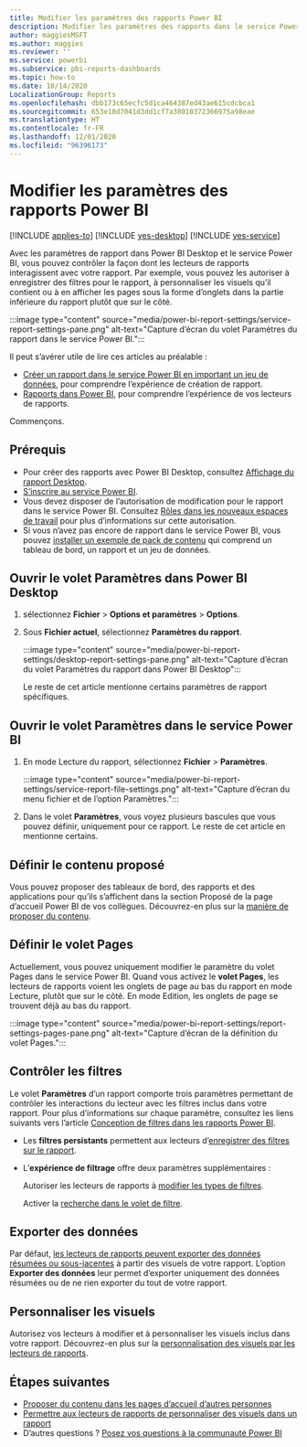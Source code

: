 ```yaml
---
title: Modifier les paramètres des rapports Power BI
description: Modifier les paramètres des rapports dans le service Power BI
author: maggiesMSFT
ms.author: maggies
ms.reviewer: ''
ms.service: powerbi
ms.subservice: pbi-reports-dashboards
ms.topic: how-to
ms.date: 10/14/2020
LocalizationGroup: Reports
ms.openlocfilehash: dbb173c65ecfc5d1ca464387ed43ae615cdcbca1
ms.sourcegitcommit: 653e18d7041d3dd1cf7a38010372366975a98eae
ms.translationtype: HT
ms.contentlocale: fr-FR
ms.lasthandoff: 12/01/2020
ms.locfileid: "96396173"
---
```

# <a name="change-settings-for-power-bi-reports"></a>Modifier les paramètres des rapports Power BI

[!INCLUDE [applies-to](../includes/applies-to.md)] [!INCLUDE [yes-desktop](../includes/yes-desktop.md)] [!INCLUDE [yes-service](../includes/yes-service.md)]

Avec les paramètres de rapport dans Power BI Desktop et le service Power BI, vous pouvez contrôler la façon dont les lecteurs de rapports interagissent avec votre rapport. Par exemple, vous pouvez les autoriser à enregistrer des filtres pour le rapport, à personnaliser les visuels qu’il contient ou à en afficher les pages sous la forme d’onglets dans la partie inférieure du rapport plutôt que sur le côté.

:::image type="content" source="media/power-bi-report-settings/service-report-settings-pane.png" alt-text="Capture d’écran du volet Paramètres du rapport dans le service Power BI.":::

Il peut s’avérer utile de lire ces articles au préalable :

- [Créer un rapport dans le service Power BI en important un jeu de données](service-report-create-new.md), pour comprendre l’expérience de création de rapport.
- [Rapports dans Power BI](../consumer/end-user-reports.md), pour comprendre l’expérience de vos lecteurs de rapports.

 Commençons.

## <a name="prerequisites"></a>Prérequis

- Pour créer des rapports avec Power BI Desktop, consultez [Affichage du rapport Desktop](desktop-report-view.md).
- [S’inscrire au service Power BI](../fundamentals/service-self-service-signup-for-power-bi.md). 
- Vous devez disposer de l’autorisation de modification pour le rapport dans le service Power BI. Consultez [Rôles dans les nouveaux espaces de travail](../collaborate-share/service-new-workspaces.md#roles-in-the-new-workspaces) pour plus d’informations sur cette autorisation.
- Si vous n’avez pas encore de rapport dans le service Power BI, vous pouvez [installer un exemple de pack de contenu](sample-datasets.md#install-built-in-content-packs) qui comprend un tableau de bord, un rapport et un jeu de données.

## <a name="open-the-settings-pane-in-power-bi-desktop"></a>Ouvrir le volet Paramètres dans Power BI Desktop

1. sélectionnez **Fichier** > **Options et paramètres** > **Options**.
1. Sous **Fichier actuel**, sélectionnez **Paramètres du rapport**.

    :::image type="content" source="media/power-bi-report-settings/desktop-report-settings-pane.png" alt-text="Capture d’écran du volet Paramètres du rapport dans Power BI Desktop":::

    Le reste de cet article mentionne certains paramètres de rapport spécifiques.

## <a name="open-the-settings-pane-in-the-power-bi-service"></a>Ouvrir le volet Paramètres dans le service Power BI

1. En mode Lecture du rapport, sélectionnez **Fichier** > **Paramètres**.

    :::image type="content" source="media/power-bi-report-settings/service-report-file-settings.png" alt-text="Capture d’écran du menu fichier et de l’option Paramètres.":::

1. Dans le volet **Paramètres**, vous voyez plusieurs bascules que vous pouvez définir, uniquement pour ce rapport. Le reste de cet article en mentionne certains.

## <a name="set-featured-content"></a>Définir le contenu proposé

Vous pouvez proposer des tableaux de bord, des rapports et des applications pour qu’ils s’affichent dans la section Proposé de la page d’accueil Power BI de vos collègues. Découvrez-en plus sur la [manière de proposer du contenu](../collaborate-share/service-featured-content.md).

## <a name="set-the-pages-pane"></a>Définir le volet Pages

Actuellement, vous pouvez uniquement modifier le paramètre du volet Pages dans le service Power BI. Quand vous activez le **volet Pages**, les lecteurs de rapports voient les onglets de page au bas du rapport en mode Lecture, plutôt que sur le côté. En mode Edition, les onglets de page se trouvent déjà au bas du rapport.

:::image type="content" source="media/power-bi-report-settings/report-settings-pages-pane.png" alt-text="Capture d’écran de la définition du volet Pages.":::

## <a name="control-filters"></a>Contrôler les filtres

Le volet **Paramètres** d’un rapport comporte trois paramètres permettant de contrôler les interactions du lecteur avec les filtres inclus dans votre rapport. Pour plus d’informations sur chaque paramètre, consultez les liens suivants vers l’article [Conception de filtres dans les rapports Power BI](power-bi-report-filter.md).

- Les **filtres persistants** permettent aux lecteurs d’[enregistrer des filtres sur le rapport](power-bi-report-filter.md#allow-saving-filters).
- L’**expérience de filtrage** offre deux paramètres supplémentaires :
    
    Autoriser les lecteurs de rapports à [modifier les types de filtres](power-bi-report-filter.md#restrict-changes-to-filter-type).

    Activer la [recherche dans le volet de filtre](power-bi-report-filter.md#filters-pane-search).

## <a name="export-data"></a>Exporter des données

Par défaut, [les lecteurs de rapports peuvent exporter des données résumées ou sous-jacentes](../consumer/end-user-export.md) à partir des visuels de votre rapport. L’option **Exporter des données** leur permet d’exporter uniquement des données résumées ou de ne rien exporter du tout de votre rapport.

## <a name="personalize-visuals"></a>Personnaliser les visuels

Autorisez vos lecteurs à modifier et à personnaliser les visuels inclus dans votre rapport. Découvrez-en plus sur la [personnalisation des visuels par les lecteurs de rapports](power-bi-personalize-visuals.md).

## <a name="next-steps"></a>Étapes suivantes

* [Proposer du contenu dans les pages d’accueil d’autres personnes](../collaborate-share/service-featured-content.md)
* [Permettre aux lecteurs de rapports de personnaliser des visuels dans un rapport](power-bi-personalize-visuals.md)
* D’autres questions ? [Posez vos questions à la communauté Power BI](https://community.powerbi.com/)
